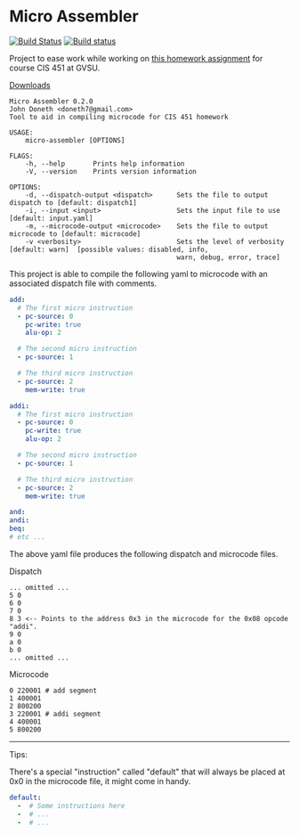 # Micro Assembler

[![Build Status](https://travis-ci.org/JohnDoneth/micro-assembler.svg?branch=master)](https://travis-ci.org/JohnDoneth/micro-assembler)
[![Build status](https://ci.appveyor.com/api/projects/status/vom68xyy5oe4ot3c/branch/master?svg=true)](https://ci.appveyor.com/project/JohnDoneth/micro-assembler/branch/master)

Project to ease work while working on [this homework assignment](https://cis.gvsu.edu/~kurmasz/Teaching/Courses/W19/CIS451/Homework/MicrocodeForPHMultiCycleCPU/) for course CIS 451 at GVSU.

[Downloads](https://github.com/JohnDoneth/micro-assembler/releases/latest)

```man
Micro Assembler 0.2.0
John Doneth <doneth7@gmail.com>
Tool to aid in compiling microcode for CIS 451 homework

USAGE:
    micro-assembler [OPTIONS]

FLAGS:
    -h, --help       Prints help information
    -V, --version    Prints version information

OPTIONS:
    -d, --dispatch-output <dispatch>      Sets the file to output dispatch to [default: dispatch1]
    -i, --input <input>                   Sets the input file to use [default: input.yaml]
    -m, --microcode-output <microcode>    Sets the file to output microcode to [default: microcode]
    -v <verbosity>                        Sets the level of verbosity [default: warn]  [possible values: disabled, info,
                                          warn, debug, error, trace]
```

This project is able to compile the following yaml to microcode with an associated dispatch file with comments.

```yaml
add:
  # The first micro instruction
  - pc-source: 0
    pc-write: true
    alu-op: 2

  # The second micro instruction
  - pc-source: 1

  # The third micro instruction
  - pc-source: 2
    mem-write: true

addi:
  # The first micro instruction
  - pc-source: 0
    pc-write: true
    alu-op: 2

  # The second micro instruction
  - pc-source: 1

  # The third micro instruction
  - pc-source: 2
    mem-write: true

and:
andi:
beq:
# etc ...
```

The above yaml file produces the following dispatch and microcode files.

Dispatch

```hex
... omitted ...
5 0
6 0
7 0
8 3 <-- Points to the address 0x3 in the microcode for the 0x08 opcode "addi".
9 0
a 0
b 0
... omitted ...
```

Microcode

```hex
0 220001 # add segment
1 400001
2 800200
3 220001 # addi segment
4 400001
5 800200
```

---

Tips:

There's a special "instruction" called "default" that will always be placed at 0x0 in the microcode file, it might come in handy.

```yaml
default:
  -  # Some instructions here
  -  # ...
  -  # ...
```
